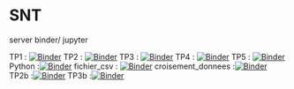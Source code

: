 # SNT
server binder/ jupyter


TP1 : [![Binder](https://mybinder.org/badge_logo.svg)](https://mybinder.org/v2/gh/floLycee/SNT/master?filepath=Cartographie_TP_1.ipynb)
TP2 : [![Binder](https://mybinder.org/badge_logo.svg)](https://mybinder.org/v2/gh/floLycee/SNT/master?filepath=Cartographie_TP_2.ipynb)
TP3 : [![Binder](https://mybinder.org/badge_logo.svg)](https://mybinder.org/v2/gh/floLycee/SNT/master?filepath=Cartographie_TP_3.ipynb)
TP4 : [![Binder](https://mybinder.org/badge_logo.svg)](https://mybinder.org/v2/gh/floLycee/SNT/master?filepath=Cartographie_TP_4.ipynb)
TP5 : [![Binder](https://mybinder.org/badge_logo.svg)](https://mybinder.org/v2/gh/floLycee/SNT/master?filepath=cartographie_TP_5.ipynb)
Python :[![Binder](https://mybinder.org/badge_logo.svg)](https://mybinder.org/v2/gh/floLycee/SNT/master?filepath=python_seconde.ipynb)
fichier_csv : [![Binder](https://mybinder.org/badge_logo.svg)](https://mybinder.org/v2/gh/floLycee/SNT/master?filepath=donnees_TP1.ipynb)
croisement_donnees :[![Binder](https://mybinder.org/badge_logo.svg)](https://mybinder.org/v2/gh/floLycee/SNT/master?filepath=donnees_TP2.ipynb)
TP2b :[![Binder](https://mybinder.org/badge_logo.svg)](https://mybinder.org/v2/gh/floLycee/SNT/master?filepath=Cartographie_TP_2(2).ipynb)
TP3b :[![Binder](https://mybinder.org/badge_logo.svg)](https://mybinder.org/v2/gh/floLycee/SNT/master?filepath=Cartographie_TP_3(1).ipynb)
